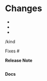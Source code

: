 <!-- Thanks for sending a pull request! -->

<!-- 
Are you using Knative? If you do, we would love to know!
https://github.com/knative/community/issues/new?template=ADOPTERS.yaml&title=%5BADOPTERS%5D%3A+%24%7BCOMPANY+NAME+HERE%7D
-->

# Changes

<!-- 
Describe your changes here- ideally you can get that description straight from
your descriptive commit message(s)! 

- :gift: Add new feature
- :bug: Fix bug
- :broom: Update or clean up current behavior
- :wastebasket: Remove feature or internal logic
-->

-
-
-

<!--
In addition, categorize the changes you're making using the "/kind" Prow command, example:

/kind <kind>

Supported kinds are: api-change, bug, cleanup, deprecation, removal, documentation, enhancement, performance

-->
/kind <kind>

<!--
*Automatically closes linked issue when PR is merged.
Usage: `Fixes #<issue number>`, or `Fixes (paste link of issue)`.
_If PR is about `failing-tests or flakes`, please post the related issues/tests in a comment and do not use `Fixes`_*
-->
Fixes #

<!-- Please include the 'why' behind your changes if no issue exists -->

**Release Note**

<!--
:page_facing_up: If this change has user-visible impact, write a release note in the block
below. Include the string "action required" if additional action is required of
users switching to the new release, for example in case of a breaking change.

Write as if you are speaking to users, not other Knative contributors. If this
change has no user-visible impact, no release-note is needed.
-->
```release-note

```

**Docs**

<!--
:book: If this change has user-visible impact, link to an issue or PR in
https://github.com/knative/docs.

See here for guidance on getting permanent links to files: https://help.github.com/en/articles/getting-permanent-links-to-files

Please use the following format for linking documentation:
- [knative/docs]: <issue or pr link>
- [Feature Track]: <link>
- [Usage]: <link>
- [Other doc]: <link>
-->
```docs

```
